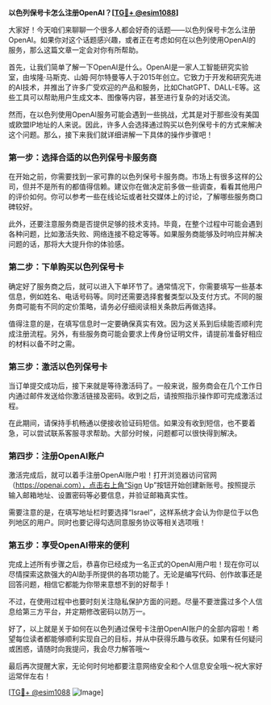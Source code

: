 **以色列保号卡怎么注册OpenAI？[[TG💪+ @esim1088](https://t.me/s/esim1088)]**

大家好！今天咱们来聊聊一个很多人都会好奇的话题——以色列保号卡怎么注册OpenAI。如果你对这个话题感兴趣，或者正在考虑如何在以色列使用OpenAI的服务，那么这篇文章一定会对你有所帮助。

首先，让我们简单了解一下OpenAI是什么。OpenAI是一家人工智能研究实验室，由埃隆·马斯克、山姆·阿尔特曼等人于2015年创立。它致力于开发和研究先进的AI技术，并推出了许多广受欢迎的产品和服务，比如ChatGPT、DALL-E等。这些工具可以帮助用户生成文本、图像等内容，甚至进行复杂的对话交流。

然而，在以色列使用OpenAI服务可能会遇到一些挑战，尤其是对于那些没有美国或欧盟IP地址的人来说。因此，许多人会选择通过购买以色列保号卡的方式来解决这个问题。那么，接下来我们就详细讲解一下具体的操作步骤吧！

### 第一步：选择合适的以色列保号卡服务商

在开始之前，你需要找到一家可靠的以色列保号卡服务商。市场上有很多这样的公司，但并不是所有的都值得信赖。建议你在做决定前多做一些调查，看看其他用户的评价如何。你可以参考一些在线论坛或者社交媒体上的讨论，了解哪些服务商口碑较好。

此外，还要注意服务商是否提供足够的技术支持。毕竟，在整个过程中可能会遇到各种问题，比如激活失败、网络连接不稳定等等。如果服务商能够及时响应并解决问题的话，那将大大提升你的体验感。

### 第二步：下单购买以色列保号卡

确定好了服务商之后，就可以进入下单环节了。通常情况下，你需要填写一些基本信息，例如姓名、电话号码等。同时还需要选择套餐类型以及支付方式。不同的服务商可能有不同的定价策略，请务必仔细阅读相关条款后再做选择。

值得注意的是，在填写信息时一定要确保真实有效。因为这关系到后续能否顺利完成注册流程。另外，有些服务商可能会要求上传身份证明文件，请提前准备好相应的材料以备不时之需。

### 第三步：激活以色列保号卡

当订单提交成功后，接下来就是等待激活码了。一般来说，服务商会在几个工作日内通过邮件发送给你激活链接及密码。收到之后，请按照指示操作即可完成激活过程。

在此期间，请保持手机畅通以便接收验证码短信。如果没有收到短信，也不要着急，可以尝试联系客服寻求帮助。大部分时候，问题都可以很快得到解决。

### 第四步：注册OpenAI账户

激活完成后，就可以着手注册OpenAI账户啦！打开浏览器访问官网（https://openai.com），点击右上角“Sign Up”按钮开始创建新账号。按照提示输入邮箱地址、设置密码等必要信息，并验证邮箱真实性。

需要注意的是，在填写地址栏时要选择“Israel”，这样系统才会认为你是位于以色列地区的用户。同时也要记得勾选同意服务协议等相关选项哦！

### 第五步：享受OpenAI带来的便利

完成上述所有步骤之后，恭喜你已经成为一名正式的OpenAI用户啦！现在你可以尽情探索这款强大的AI助手所提供的各项功能了。无论是编写代码、创作故事还是回答问题，相信它都能为你带来意想不到的好帮手！

不过，在使用过程中也要时刻关注隐私保护方面的问题。尽量不要泄露过多个人信息给第三方平台，并定期修改密码以防万一。

好了，以上就是关于如何在以色列通过保号卡注册OpenAI账户的全部内容啦！希望每位读者都能够顺利实现自己的目标，并从中获得乐趣与收获。如果有任何疑问或困惑，请随时向我提问，我会尽力解答哦～

最后再次提醒大家，无论何时何地都要注意网络安全和个人信息安全哦～祝大家好运常伴左右！

[[TG💪+ @esim1088](https://t.me/s/esim1088) ![Image](https://i.postimg.cc/4NQfJmqS/Snipaste-2025-05-13-00-14-12.png)]